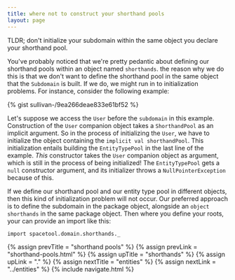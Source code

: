 ```yaml
---
title: where not to construct your shorthand pools
layout: page
---
```


TLDR; don't initialize your subdomain within the same object you
declare your shorthand pool.

You've probably noticed that we're pretty pedantic about defining our
shorthand pools within an object named `shorthands`. the reason why we
do this is that we don't want to define the shorthand pool in the same
object that the `Subdomain` is built. If we do, we might run in to
initialization problems. For instance, consider the following example:

{% gist sullivan-/9ea266deae833e61bf52 %}

Let's suppose we access the `User` before the `subdomain` in this
example. Construction of the `User` companion object takes a
`ShorthandPool` as an implicit argument. So in the process of
initializing the `User`, we have to initialize the object containing
the `implicit val shorthandPool`. This initialization entails building
the `EntityTypePool` in the last line of the example. _This_
constructor takes the `User` companion object as argument, which is
still in the process of being initialized! The `EntityTypePool` gets a
`null` constructor argument, and its initializer throws a
`NullPointerException` because of this.

If we define our shorthand pool and our entity type pool in different
objects, then this kind of initialization problem will not occur. Our
preferred approach is to define the subdomain in the package object,
alongside an `object shorthands` in the same package object. Then
where you define your roots, your can provide an import like this:

    import spacetool.domain.shorthands._

{% assign prevTitle = "shorthand pools" %}
{% assign prevLink = "shorthand-pools.html" %}
{% assign upTitle = "shorthands" %}
{% assign upLink = "." %}
{% assign nextTitle = "entities" %}
{% assign nextLink = "../entities" %}
{% include navigate.html %}
